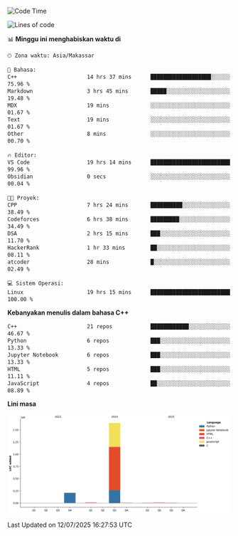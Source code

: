 <!--START_SECTION:waka-->
![Code Time](http://img.shields.io/badge/Code%20Time-331%20hrs%204%20mins-blue)

![Lines of code](https://img.shields.io/badge/Sejak%20Hello%20World%20aku%20telah%20menulis-1.9%20million%20baris%20kode-blue)

📊 **Minggu ini menghabiskan waktu di** 

```text
🕑︎ Zona waktu: Asia/Makassar

💬 Bahasa: 
C++                      14 hrs 37 mins      ███████████████████░░░░░░   75.96 % 
Markdown                 3 hrs 45 mins       █████░░░░░░░░░░░░░░░░░░░░   19.48 % 
MDX                      19 mins             ░░░░░░░░░░░░░░░░░░░░░░░░░   01.67 % 
Text                     19 mins             ░░░░░░░░░░░░░░░░░░░░░░░░░   01.67 % 
Other                    8 mins              ░░░░░░░░░░░░░░░░░░░░░░░░░   00.70 % 

🔥 Editor: 
VS Code                  19 hrs 14 mins      █████████████████████████   99.96 % 
Obsidian                 0 secs              ░░░░░░░░░░░░░░░░░░░░░░░░░   00.04 % 

🐱‍💻 Proyek: 
CPP                      7 hrs 24 mins       ██████████░░░░░░░░░░░░░░░   38.49 % 
Codeforces               6 hrs 38 mins       █████████░░░░░░░░░░░░░░░░   34.49 % 
DSA                      2 hrs 15 mins       ███░░░░░░░░░░░░░░░░░░░░░░   11.70 % 
HackerRank               1 hr 33 mins        ██░░░░░░░░░░░░░░░░░░░░░░░   08.11 % 
atcoder                  28 mins             █░░░░░░░░░░░░░░░░░░░░░░░░   02.49 % 

💻 Sistem Operasi: 
Linux                    19 hrs 15 mins      █████████████████████████   100.00 % 
```

**Kebanyakan menulis dalam bahasa C++** 

```text
C++                      21 repos            ████████████░░░░░░░░░░░░░   46.67 % 
Python                   6 repos             ███░░░░░░░░░░░░░░░░░░░░░░   13.33 % 
Jupyter Notebook         6 repos             ███░░░░░░░░░░░░░░░░░░░░░░   13.33 % 
HTML                     5 repos             ███░░░░░░░░░░░░░░░░░░░░░░   11.11 % 
JavaScript               4 repos             ██░░░░░░░░░░░░░░░░░░░░░░░   08.89 % 
```



**Lini masa**

![Lines of Code chart](https://raw.githubusercontent.com/yusuf601/yusuf601/main/assets/bar_graph.png)


 Last Updated on 12/07/2025 16:27:53 UTC
<!--END_SECTION:waka-->

